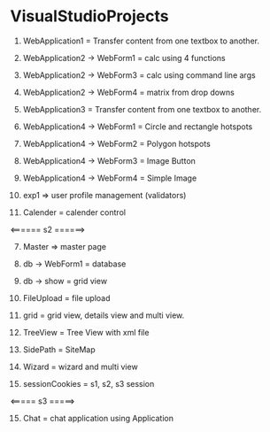# VisualStudioProjects

1. WebApplication1 = Transfer content from one textbox to another.

2. WebApplication2 -> WebForm1 = calc using 4 functions
2. WebApplication2 -> WebForm3 = calc using command line args
2. WebApplication2 -> WebForm4 = matrix from drop downs

3. WebApplication3 = Transfer content from one textbox to another.

4. WebApplication4 -> WebForm1 = Circle and rectangle hotspots
4. WebApplication4 -> WebForm2 = Polygon hotspots
4. WebApplication4 -> WebForm3 = Image Button
4. WebApplication4 -> WebForm4 = Simple Image

5. exp1 => user profile management (validators)

6. Calender = calender control

<====== s2 ======>

7. Master => master page

8. db -> WebForm1 = database
8. db -> show = grid view

9. FileUpload = file upload

10. grid = grid view, details view and multi view.

11. TreeView = Tree View with xml file

12. SidePath = SiteMap

13. Wizard = wizard and multi view

14. sessionCookies = s1, s2, s3 session

<===== s3 =====>

15. Chat = chat application using Application
